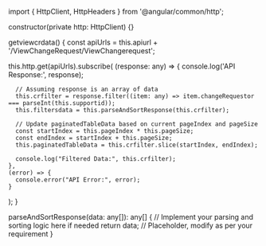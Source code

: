 import { HttpClient, HttpHeaders } from '@angular/common/http';

constructor(private http: HttpClient) {}

getviewcrdata() {
  const apiUrls = this.apiurl + '/ViewChangeRequest/ViewChangerequest';

  this.http.get(apiUrls).subscribe(
    (response: any) => {
      console.log('API Response:', response);

      // Assuming response is an array of data
      this.crfilter = response.filter((item: any) => item.changeRequestor === parseInt(this.supportid));
      this.filtersdata = this.parseAndSortResponse(this.crfilter);

      // Update paginatedTableData based on current pageIndex and pageSize
      const startIndex = this.pageIndex * this.pageSize;
      const endIndex = startIndex + this.pageSize;
      this.paginatedTableData = this.crfilter.slice(startIndex, endIndex);

      console.log("Filtered Data:", this.crfilter);
    },
    (error) => {
      console.error("API Error:", error);
    }
  );
}

parseAndSortResponse(data: any[]): any[] {
  // Implement your parsing and sorting logic here if needed
  return data; // Placeholder, modify as per your requirement
}

